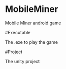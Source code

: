 # MobileMiner

Mobile Miner android game

#Executable

The .exe to play the game

#Project

The unity project
